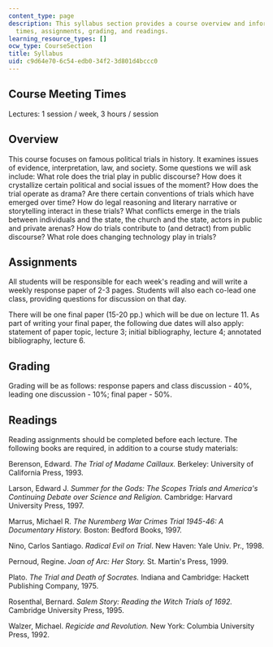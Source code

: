 ```yaml
---
content_type: page
description: This syllabus section provides a course overview and information on meeting
  times, assignments, grading, and readings.
learning_resource_types: []
ocw_type: CourseSection
title: Syllabus
uid: c9d64e70-6c54-edb0-34f2-3d801d4bccc0
---
```


Course Meeting Times
--------------------

Lectures: 1 session / week, 3 hours / session

Overview
--------

This course focuses on famous political trials in history. It examines issues of evidence, interpretation, law, and society. Some questions we will ask include: What role does the trial play in public discourse? How does it crystallize certain political and social issues of the moment? How does the trial operate as drama? Are there certain conventions of trials which have emerged over time? How do legal reasoning and literary narrative or storytelling interact in these trials? What conflicts emerge in the trials between individuals and the state, the church and the state, actors in public and private arenas? How do trials contribute to (and detract) from public discourse? What role does changing technology play in trials?

Assignments
-----------

All students will be responsible for each week's reading and will write a weekly response paper of 2-3 pages. Students will also each co-lead one class, providing questions for discussion on that day.

There will be one final paper (15-20 pp.) which will be due on lecture 11. As part of writing your final paper, the following due dates will also apply: statement of paper topic, lecture 3; initial bibliography, lecture 4; annotated bibliography, lecture 6.

Grading
-------

Grading will be as follows: response papers and class discussion - 40%, leading one discussion - 10%; final paper - 50%.

Readings
--------

Reading assignments should be completed before each lecture. The following books are required, in addition to a course study materials:

Berenson, Edward. _The Trial of Madame Caillaux._ Berkeley: University of California Press, 1993.

Larson, Edward J. _Summer for the Gods: The Scopes Trials and America's Continuing Debate over Science and Religion._ Cambridge: Harvard University Press, 1997.

Marrus, Michael R. _The Nuremberg War Crimes Trial 1945-46: A Documentary History._ Boston: Bedford Books, 1997.

Nino, Carlos Santiago. _Radical Evil on Trial_. New Haven: Yale Univ. Pr., 1998.

Pernoud, Regine. _Joan of Arc: Her Story._ St. Martin's Press, 1999.

Plato. _The Trial and Death of Socrates._ Indiana and Cambridge: Hackett Publishing Company, 1975.

Rosenthal, Bernard. _Salem Story: Reading the Witch Trials of 1692._ Cambridge University Press, 1995.

Walzer, Michael. _Regicide and Revolution._ New York: Columbia University Press, 1992.